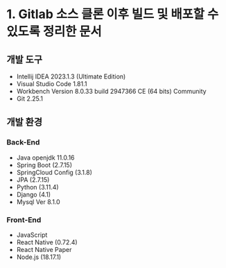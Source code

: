# 1. Gitlab 소스 클론 이후 빌드 및 배포할 수 있도록 정리한 문서

## 개발 도구

- Intellij IDEA 2023.1.3 (Ultimate Edition)
- Visual Studio Code 1.81.1
- Workbench Version 8.0.33 build 2947366 CE (64 bits) Community
- Git 2.25.1

## 개발 환경

### Back-End

- Java openjdk 11.0.16
- Spring Boot (2.7.15)
- SpringCloud Config (3.1.8)
- JPA (2.7.15)
- Python (3.11.4)
- Django (4.1)
- Mysql Ver 8.1.0

### Front-End

- JavaScript
- React Native (0.72.4)
- React Native Paper
- Node.js (18.17.1)

```

```
